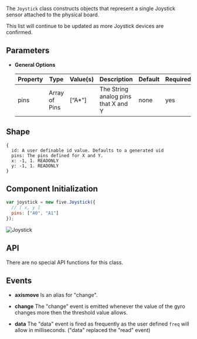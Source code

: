 The `Joystick` class constructs objects that represent a single Joystick sensor attached to the physical board.

This list will continue to be updated as more Joystick devices are confirmed.

## Parameters

- **General Options**

  | Property | Type          | Value(s) | Description                         | Default | Required |
  |---------------|---------------|----------|-------------------------------------|---------|----------|
  | pins          | Array of Pins | [“A*”]  | The String analog pins that X and Y | none    | yes      |

## Shape

```
{ 
  id: A user definable id value. Defaults to a generated uid
  pins: The pins defined for X and Y.
  x: -1, 1. READONLY
  y: -1, 1. READONLY
}
```

## Component Initialization


```js
var joystick = new five.Joystick({
  // [ x, y ]
  pins: ["A0", "A1"]
});
```

![Joystick](https://github.com/rwaldron/johnny-five/raw/master/docs/breadboard/joystick.png)

## API

There are no special API functions for this class.

## Events

- **axismove** Is an alias for "change".

- **change** The "change" event is emitted whenever the value of the gyro changes more then the threshold value allows.

- **data** The "data" event is fired as frequently as the user defined `freq` will allow in milliseconds. ("data" replaced the "read" event)
